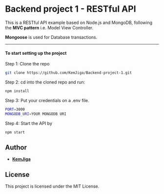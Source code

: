 # Backend project 1 - RESTful API

This is a RESTful API example based on Node.js and MongoDB, following the **MVC pattern** i.e. Model View Controller.

**Mongoose** is used for Database transactions.

---

#### To start setting up the project

Step 1: Clone the repo

```bash
git clone https://github.com/KemJiga/Backend-project-1.git
```

Step 2: cd into the cloned repo and run:

```bash
npm install
```

Step 3: Put your credentials on a .env file.

```bash
PORT=3000
MONGODB_URI=YOUR MONGODB URI
```

Step 4: Start the API by

```bash
npm start
```

## Author

- [**KemJiga**](www.linkedin.com/in/kemjiga)

## License

This project is licensed under the MIT License.
